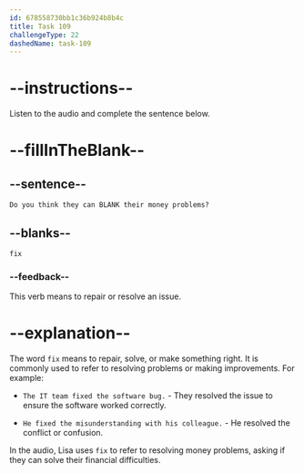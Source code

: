 ```yaml
---
id: 678558730bb1c36b924b8b4c
title: Task 109
challengeType: 22
dashedName: task-109
---
```


<!-- (Audio) Lisa: Do you think they can fix their money problems? -->

# --instructions--

Listen to the audio and complete the sentence below.

# --fillInTheBlank--

## --sentence--

`Do you think they can BLANK their money problems?`

## --blanks--

`fix`

### --feedback--

This verb means to repair or resolve an issue.

# --explanation--

The word `fix` means to repair, solve, or make something right. It is commonly used to refer to resolving problems or making improvements. For example:

- `The IT team fixed the software bug.` - They resolved the issue to ensure the software worked correctly.

- `He fixed the misunderstanding with his colleague.` - He resolved the conflict or confusion.

In the audio, Lisa uses `fix` to refer to resolving money problems, asking if they can solve their financial difficulties.
